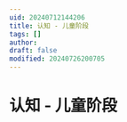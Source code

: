 ```yaml
---
uid: 20240712144206
title: 认知 - 儿童阶段
tags: []
author: 
draft: false
modified: 20240726200705
---
```


# 认知 - 儿童阶段